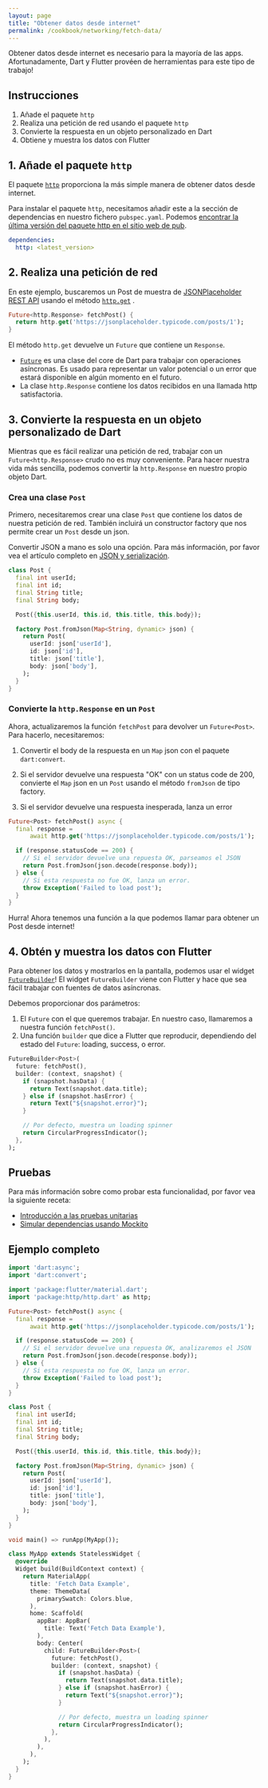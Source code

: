 ```yaml
---
layout: page
title: "Obtener datos desde internet"
permalink: /cookbook/networking/fetch-data/
---
```


Obtener datos desde internet es necesario para la mayoría de las apps. Afortunadamente, Dart y 
Flutter provéen de herramientas para este tipo de trabajo!
  
## Instrucciones

  1. Añade el paquete `http`
  2. Realiza una petición de red usando el paquete `http`
  3. Convierte la respuesta en un objeto personalizado en Dart
  4. Obtiene y muestra los datos con Flutter
  
## 1. Añade el paquete `http`

El paquete [`http`](https://pub.dartlang.org/packages/http) proporciona la más 
simple manera de obtener datos desde internet.

Para instalar el paquete `http`, necesitamos añadir este a la sección de dependencias 
en nuestro fichero `pubspec.yaml`. Podemos [encontrar la última versión del paquete http en el sitio web de pub](https://pub.dartlang.org/packages/http#-installing-tab-).

```yaml
dependencies:
  http: <latest_version>
```
  
## 2. Realiza una petición de red

En este ejemplo, buscaremos un Post de muestra de 
[JSONPlaceholder REST API](https://jsonplaceholder.typicode.com/) usando el método 
[`http.get`](https://docs.flutter.io/flutter/package-http_http/package-http_http-library.html) .

<!-- skip -->
```dart
Future<http.Response> fetchPost() {
  return http.get('https://jsonplaceholder.typicode.com/posts/1');
}
```

El método `http.get` devuelve un `Future` que contiene un `Response`. 

  * [`Future`](https://docs.flutter.io/flutter/dart-async/Future-class.html) es 
  una clase del core de Dart para trabajar con operaciones asíncronas. Es usado para representar un 
  valor potencial o un error que estará disponible en algún momento en el futuro.
  * La clase `http.Response` contiene los datos recibidos en una llamada http satisfactoria.  

## 3. Convierte la respuesta en un objeto personalizado de Dart

Mientras que es fácil realizar una petición de red, trabajar con un 
`Future<http.Response>` crudo no es muy conveniente. Para hacer nuestra vida más sencilla, podemos 
convertir la `http.Response` en nuestro propio objeto Dart.

### Crea una clase `Post`

Primero, necesitaremos crear una clase `Post` que contiene los datos de nuestra 
petición de red. También incluirá un constructor factory que nos permite 
crear un `Post` desde un json.

Convertir JSON a mano es solo una opción. Para más información, por favor vea el 
artículo completo en [JSON y serialización](/json). 

<!-- skip -->
```dart
class Post {
  final int userId;
  final int id;
  final String title;
  final String body;

  Post({this.userId, this.id, this.title, this.body});

  factory Post.fromJson(Map<String, dynamic> json) {
    return Post(
      userId: json['userId'],
      id: json['id'],
      title: json['title'],
      body: json['body'],
    );
  }
}
```

### Convierte la `http.Response` en un `Post`

Ahora, actualizaremos la función `fetchPost` para devolver un `Future<Post>`. Para hacerlo,
necesitaremos:

  1. Convertir el body de la respuesta en un `Map` json con el paquete `dart:convert`.

  2. Si el servidor devuelve una respuesta "OK" con un status code de 200, convierte 
  el `Map` json en un `Post` usando el método `fromJson` de tipo factory.
  3. Si el servidor devuelve una respuesta inesperada, lanza un error

<!-- skip -->
```dart
Future<Post> fetchPost() async {
  final response =
      await http.get('https://jsonplaceholder.typicode.com/posts/1');

  if (response.statusCode == 200) {
    // Si el servidor devuelve una repuesta OK, parseamos el JSON
    return Post.fromJson(json.decode(response.body));
  } else {
    // Si esta respuesta no fue OK, lanza un error.
    throw Exception('Failed to load post');
  }
}
```

Hurra! Ahora tenemos una función a la que podemos llamar para obtener un Post desde internet!

## 4. Obtén y muestra los datos con Flutter

Para obtener los datos y mostrarlos en la pantalla, podemos usar el widget 
[`FutureBuilder`](https://docs.flutter.io/flutter/widgets/FutureBuilder-class.html)! 
El widget `FutureBuilder` viene con Flutter y hace que sea fácil trabajar 
con fuentes de datos asíncronas.

Debemos proporcionar dos parámetros:

  1. El `Future` con el que queremos trabajar. En nuestro caso, llamaremos a nuestra 
  función `fetchPost()`.
  2. Una función `builder` que dice a Flutter que reproducir, dependiendo del 
  estado del `Future`: loading, success, o error.

<!-- skip -->
```dart
FutureBuilder<Post>(
  future: fetchPost(),
  builder: (context, snapshot) {
    if (snapshot.hasData) {
      return Text(snapshot.data.title);
    } else if (snapshot.hasError) {
      return Text("${snapshot.error}");
    }

    // Por defecto, muestra un loading spinner
    return CircularProgressIndicator();
  },
);
```

## Pruebas

Para más información sobre como probar esta funcionalidad, por favor vea la siguiente receta:

  * [Introducción a las pruebas unitarias](/cookbook/testing/unit-test/)
  * [Simular dependencias usando Mockito](/cookbook/testing/mocking/) 

## Ejemplo completo

```dart
import 'dart:async';
import 'dart:convert';

import 'package:flutter/material.dart';
import 'package:http/http.dart' as http;

Future<Post> fetchPost() async {
  final response =
      await http.get('https://jsonplaceholder.typicode.com/posts/1');

  if (response.statusCode == 200) {
    // Si el servidor devuelve una repuesta OK, analizaremos el JSON
    return Post.fromJson(json.decode(response.body));
  } else {
    // Si esta respuesta no fue OK, lanza un error.
    throw Exception('Failed to load post');
  }
}

class Post {
  final int userId;
  final int id;
  final String title;
  final String body;

  Post({this.userId, this.id, this.title, this.body});

  factory Post.fromJson(Map<String, dynamic> json) {
    return Post(
      userId: json['userId'],
      id: json['id'],
      title: json['title'],
      body: json['body'],
    );
  }
}

void main() => runApp(MyApp());

class MyApp extends StatelessWidget {
  @override
  Widget build(BuildContext context) {
    return MaterialApp(
      title: 'Fetch Data Example',
      theme: ThemeData(
        primarySwatch: Colors.blue,
      ),
      home: Scaffold(
        appBar: AppBar(
          title: Text('Fetch Data Example'),
        ),
        body: Center(
          child: FutureBuilder<Post>(
            future: fetchPost(),
            builder: (context, snapshot) {
              if (snapshot.hasData) {
                return Text(snapshot.data.title);
              } else if (snapshot.hasError) {
                return Text("${snapshot.error}");
              }

              // Por defecto, muestra un loading spinner
              return CircularProgressIndicator();
            },
          ),
        ),
      ),
    );
  }
}
```
